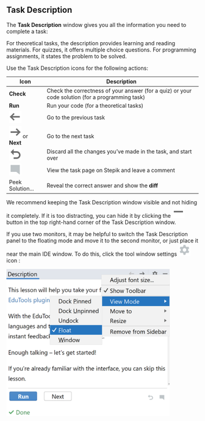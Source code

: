 ## Task Description

The **Task Description** window gives you all the information you need to complete a task:

For theoretical tasks, the description provides learning and reading materials.
For quizzes, it offers multiple choice questions.
For programming assignments, it states the problem to be solved.

Use the Task Description icons for the following actions:

| Icon                               | Description                   |
|------------------------------------|-------------------------------|
|**Check**                           | Check the correctness of your answer (for a quiz) or your code solution (for a programming task)|   
| **Run**                            | Run your code (for a theoretical tasks)|
|![](images/back.svg)                | Go to the previous task       |    
|![](images/forward.svg) or **Next** | Go to the next task| 
|![](images/reset.svg)               | Discard all the changes you’ve made in the task, and start over| 
|![](images/commentTask.svg)         | View the task page on Stepik and leave a comment| 
|<a>Peek Solution...</a>             | Reveal the correct answer and show the <b>diff</b>|

We recommend keeping the Task Description window visible and not hiding it completely. If it is too distracting, you can hide it by clicking the ![](images/hideToolWindow.svg) button in the top right-hand corner of the Task Description window.

If you use two monitors, it may be helpful to switch the Task Description panel to the floating mode and move it to the second monitor, or just place it near the main IDE window. To do this, click the tool window settings ![](images/gear.svg) icon : 

<img src="images/edu_task_description_window_settings.png" width="85%"/>

<style>
    img {
        display: inline !important;
    }
</style>